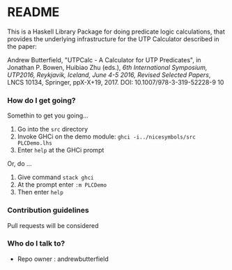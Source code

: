 # README #

This is a Haskell Library Package for doing predicate logic calculations, that provides the underlying infrastructure for the UTP Calculator described in the paper:

Andrew Butterfield, "UTPCalc - A Calculator for UTP Predicates", in Jonathan P. Bowen, Huibiao Zhu (eds.), *6th International Symposium, UTP2016,
Reykjavik, Iceland, June 4-5 2016, Revised Selected Papers*, LNCS 10134, Springer, ppX-X+19, 2017. DOI: 10.1007/978-3-319-52228-9 10


### How do I get going? ###

Somethin to get you going...

1. Go into the `src` directory
2. Invoke GHCi on the demo module: `ghci -i../nicesymbols/src PLCDemo.lhs`
3. Enter `help` at the GHCi prompt

Or, do ...

1. Give command `stack ghci`
2. At the prompt enter `:m PLCDemo`
3. Then enter `help`

### Contribution guidelines ###

Pull requests will be considered

### Who do I talk to? ###

* Repo owner : andrewbutterfield
